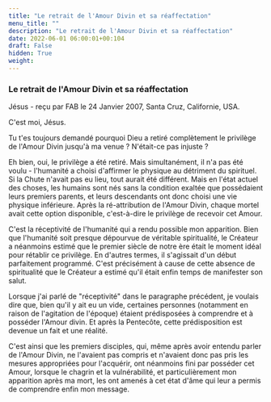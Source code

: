 ```yaml
---
title: "Le retrait de l'Amour Divin et sa réaffectation"
menu_title: ""
description: "Le retrait de l'Amour Divin et sa réaffectation"
date: 2022-06-01 06:00:01+00:104
draft: False
hidden: True
weight:
---
```

### Le retrait de l'Amour Divin et sa réaffectation

Jésus - reçu par FAB le 24 Janvier 2007, Santa Cruz, Californie, USA.

C'est moi, Jésus.

Tu t'es toujours demandé pourquoi Dieu a retiré complètement le privilège de l'Amour Divin jusqu'à ma venue ? N'était-ce pas injuste ?

Eh bien, oui, le privilège a été retiré. Mais simultanément, il n'a pas été voulu - l'humanité a choisi d'affirmer le physique au détriment du spirituel. Si la Chute n'avait pas eu lieu, tout aurait été différent. Mais en l'état actuel des choses, les humains sont nés sans la condition exaltée que possédaient leurs premiers parents, et leurs descendants ont donc choisi une vie physique inférieure. Après la ré-attribution de l'Amour Divin, chaque mortel avait cette option disponible, c'est-à-dire le privilège de recevoir cet Amour.

C'est la réceptivité de l'humanité qui a rendu possible mon apparition. Bien que l'humanité soit presque dépourvue de véritable spiritualité, le Créateur a néanmoins estimé que le premier siècle de notre ère était le moment idéal pour rétablir ce privilège. En d'autres termes, il s'agissait d'un début parfaitement programmé. C'est précisément à cause de cette absence de spiritualité que le Créateur a estimé qu'il était enfin temps de manifester son salut.

Lorsque j'ai parlé de "réceptivité" dans le paragraphe précédent, je voulais dire que, bien qu'il y ait eu un vide, certaines personnes (notamment en raison de l'agitation de l'époque) étaient prédisposées à comprendre et à posséder l'Amour divin. Et après la Pentecôte, cette prédisposition est devenue un fait et une réalité.

C'est ainsi que les premiers disciples, qui, même après avoir entendu parler de l'Amour Divin, ne l'avaient pas compris et n'avaient donc pas pris les mesures appropriées pour l'acquérir, ont néanmoins fini par posséder cet Amour, lorsque le chagrin et la vulnérabilité, et particulièrement mon apparition après ma mort, les ont amenés à cet état d'âme qui leur a permis de comprendre enfin mon message.
